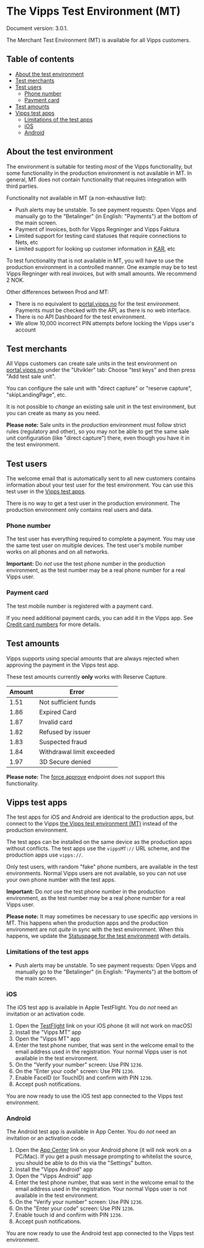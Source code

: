 # The Vipps Test Environment (MT)

Document version: 3.0.1.

The Merchant Test Environment (MT) is available for all Vipps customers.

## Table of contents

- [About the test environment](#about-the-test-environment)
- [Test merchants](#test-merchants)
- [Test users](#test-users)
  * [Phone number](#phone-number)
  * [Payment card](#payment-card)
- [Test amounts](#test-amounts)
- [Vipps test apps](#vipps-test-apps)
  * [Limitations of the test apps](#limitations-of-the-test-apps)
  * [iOS](#ios)
  * [Android](#android)

## About the test environment

The environment is suitable for testing _most_ of the Vipps functionality, but some
functionality in the production environment is not available in MT.
In general, MT does not contain functionality that requires integration with
third parties.

Functionality not available in MT (a non-exhaustive list):
* Push alerts may be unstable. To see payment requests: Open Vipps and manually
  go to the "Betalinger" (in English: "Payments") at the bottom of the main screen.
* Payment of invoices, both for Vipps Regninger and Vipps Faktura
* Limited support for testing card statuses that require connections to Nets, etc
* Limited support for looking up customer information in
  [KAR](https://www.bits.no/en/bank/konto-og-adresseringsregister-kar/), etc

To test functionality that is not available in MT, you will have to use the
production environment in a controlled manner. One example may be to test
Vipps Regninger with real invoices, but with small amounts. We recommend 2 NOK.

Other differences between Prod and MT:

* There is no equivalent to [portal.vipps.no](https://portal.vipps.no) for the test environment.
  Payments must be checked with the API, as there is no web interface.
* There is no API Dashboard for the test environment.
* We allow 10,000 incorrect PIN attempts before locking the Vipps user's account

## Test merchants

All Vipps customers can create sale units in the test environment on
[portal.vipps.no](https://portal.vipps.no)
under the "Utvikler" tab: Choose "test keys" and then press
"Add test sale unit".

You can configure the sale unit with "direct capture" or "reserve capture",
"skipLandingPage", etc.

It is not possible to _change_ an existing sale unit in the test environment,
but you can create as many as you need.

**Please note:** Sale units in the _production_ environment must follow strict rules
(regulatory and other), so you may not be able to get the same sale unit configuration
(like "direct capture") there, even though you have it in the test environment. 

## Test users

The welcome email that is automatically sent to all new customers contains
information about your test user for the test environment.
You can use this test user in the [Vipps test apps](#vipps-test-apps).

There is no way to get a test user in the production environment.
The production environment only contains real users and data.

### Phone number

The test user has everything required to complete a payment.
You may use the same test user on multiple devices.
The test user's mobile number works on all phones and on all networks.

**Important:** Do _not_ use the test phone number in the production environment,
as the test number may be a real phone number for a real Vipps user.

### Payment card

The test mobile number is registered with a payment card.

If you need additional payment cards, you can add it in the Vipps app.
See [Credit card numbers](https://github.com/vippsas/vipps-developers/tree/master/testdata#credit-card-numbers)
for more details.

## Test amounts

Vipps supports using special amounts that are always rejected when approving the payment in the Vipps test app.  

These test amounts currently **only** works with Reserve Capture.

| Amount | Error                     |
|--------|---------------------------|
| 1.51   | Not sufficient funds      |
| 1.86   | Expired Card              |
| 1.87   | Invalid card              |
| 1.82   | Refused by issuer         |
| 1.83   | Suspected fraud           |
| 1.84   | Withdrawal limit exceeded |
| 1.97   | 3D Secure denied          |

**Please note:** The
[force approve](https://github.com/vippsas/vipps-ecom-api/blob/master/vipps-ecom-api.md#testing)
endpoint does not support this functionality.

## Vipps test apps

The test apps for iOS and Android are identical to the production apps, but connect to the
Vipps
[the Vipps test environment (MT)](#the-vipps-test-environment-mt)
instead of the production environment.

The test apps can be installed on the same device as the production apps without conflicts.
The test apps use the `vippsMT://` URL scheme, and the production apps use `vipps://`.

Only test users, with random "fake" phone numbers, are available in the test environments.
Normal Vipps users are not available, so you can not use your own phone number with the test apps.  

**Important:** Do _not_ use the test phone number in the production environment,
as the test number may be a real phone number for a real Vipps user.

**Please note:** It may sometimes be necessary to use specific app versions in MT.
This happens when the production apps and the production environment are not _quite_
in sync with the test environment. When this happens, we update the
[Statuspage for the test environment](https://vipps-test.statuspage.io)
with details.

### Limitations of the test apps

* Push alerts may be unstable. To see payment requests: Open Vipps and manually
  go to the "Betalinger" (in English: "Payments") at the bottom of the main screen.

### iOS

The iOS test app is available in Apple TestFlight.
You do *not* need an invitation or an activation code.

1. Open the
   [TestFlight](https://testflight.apple.com/join/hTAYrwea)
   link on your iOS phone (it will not work on macOS)
2. Install the "Vipps MT" app
3. Open the "Vipps MT" app
4. Enter the test phone number, that was sent in the welcome email to the email
   address used in the registration. Your normal Vipps user is not available in
   the test environment.
5. On the "Verify your number" screen: Use PIN  `1236`.
6. On the "Enter your code" screen: Use PIN `1236`.
7. Enable FaceID (or TouchID) and confirm with PIN  `1236`.
8. Accept push notifications.

You are now ready to use the iOS test app connected to the Vipps test environment.

### Android

The Android test app is available in App Center.
You do *not* need an invitation or an activation code.

1. Open the
   [App Center](https://install.appcenter.ms/orgs/vipps/apps/vipps-android/distribution_groups/mt%20testers)
   link on your Android phone (it will nok work on a PC/Mac). If you get a push
   message prompting to whitelist the source, you should be able to do this via
   the "Settings" button.
2. Install the "Vipps Android" app
3. Open the "Vipps Android" app
4. Enter the test phone number, that was sent in the welcome email to the email
   address used in the registration. Your normal Vipps user is not available in
   the test environment.
5. On the "Verify your number" screen: Use PIN  `1236`.
6. On the "Enter your code" screen: Use PIN `1236`.
7. Enable touch id and confirm with PIN  `1236`.
8. Accept push notifications.

You are now ready to use the Android test app connected to the Vipps test environment.
